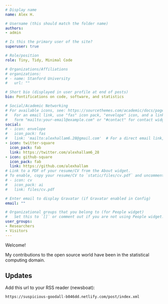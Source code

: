 ```yaml
---
# Display name
name: Alex H.

# Username (this should match the folder name)
authors:
- admin

# Is this the primary user of the site?
superuser: true

# Role/position
role: Tiny, Tidy, Minimal Code

# Organizations/Affiliations
# organizations:
# - name: Stanford University
#   url: ""

# Short bio (displayed in user profile at end of posts)
bio: Pontifications on code, software, and statistics

# Social/Academic Networking
# For available icons, see: https://sourcethemes.com/academic/docs/page-builder/#icons
#   For an email link, use "fas" icon pack, "envelope" icon, and a link in the
#   form "mailto:your-email@example.com" or "#contact" for contact widget.
social:
# - icon: envelope
#   icon_pack: fas
#   link: 'mailto:alexhallam6.28@gmail.com'  # For a direct email link, use "mailto:test@example.org".
- icon: twitter-square
  icon_pack: fab
  link: https://twitter.com/alexhallam6_28
- icon: github-square
  icon_pack: fab
  link: https://github.com/alexhallam
# Link to a PDF of your resume/CV from the About widget.
# To enable, copy your resume/CV to `static/files/cv.pdf` and uncomment the lines below.
# - icon: cv
#   icon_pack: ai
#   link: files/cv.pdf

# Enter email to display Gravatar (if Gravatar enabled in Config)
email: ""

# Organizational groups that you belong to (for People widget)
#   Set this to `[]` or comment out if you are not using People widget.
user_groups:
- Researchers
- Visitors
---
```


Welcome! 

My contributions to the open source world have been in the statistical computing domain. 

Updates
------

Add this url to your RSS reader (newsboat):

`https://suspicious-goodall-b046dd.netlify.com/post/index.xml`


